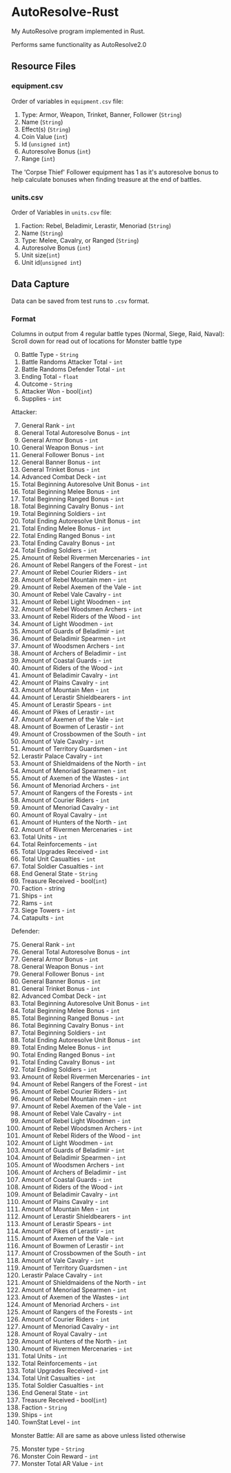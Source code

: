 # AutoResolve-Rust
My AutoResolve program implemented in Rust.

Performs same functionality as AutoResolve2.0

## Resource Files

### equipment.csv

Order of variables in `equipment.csv` file:
1. Type: Armor, Weapon, Trinket, Banner, Follower (`String`)
2. Name (`String`)
3. Effect(s) (`String`)
4. Coin Value (`int`)
5. Id (`unsigned int`)
6. Autoresolve Bonus (`int`)
7. Range (`int`)

The 'Corpse Thief' Follower equipment has 1 as it's autoresolve bonus to help calculate bonuses when finding treasure at the end of battles.

### units.csv

Order of Variables in `units.csv` file:
1. Faction: Rebel, Beladimir, Lerastir, Menoriad (`String`)
2. Name (`String`)
3. Type: Melee, Cavalry, or Ranged (`String`)
4. Autoresolve Bonus (`int`)
5. Unit size(`int`)
6. Unit id(`unsigned int`)

## Data Capture

Data can be saved from test runs to `.csv` format.

### Format

Columns in output from 4 regular battle types (Normal, Siege, Raid, Naval):
Scroll down for read out of locations for Monster battle type

0. Battle Type - `String`
1. Battle Randoms Attacker Total - `int`
2. Battle Randoms Defender Total - `int`
3. Ending Total - `float`
4. Outcome - `String`
5. Attacker Won - bool(`int`)
6. Supplies - `int`

Attacker:

7. General Rank - `int`
8. General Total Autoresolve Bonus - `int`
9. General Armor Bonus - `int`
10. General Weapon Bonus - `int`
11. General Follower Bonus - `int`
12. General Banner Bonus - `int`
13. General Trinket Bonus - `int`
14. Advanced Combat Deck - `int`
15. Total Beginning Autoresolve Unit Bonus - `int`
16. Total Beginning Melee Bonus - `int`
17. Total Beginning Ranged Bonus - `int`
18. Total Beginning Cavalry Bonus - `int`
19. Total Beginning Soldiers - `int`
20. Total Ending Autoresolve Unit Bonus - `int`
21. Total Ending Melee Bonus - `int`
22. Total Ending Ranged Bonus - `int`
23. Total Ending Cavalry Bonus - `int`
24. Total Ending Soldiers - `int`
25. Amount of Rebel Rivermen Mercenaries - `int`
26. Amount of Rebel Rangers of the Forest - `int`
27. Amount of Rebel Courier Riders - `int`
28. Amount of Rebel Mountain men - `int`
29. Amount of Rebel Axemen of the Vale - `int`
30. Amount of Rebel Vale Cavalry - `int`
31. Amount of Rebel Light Woodmen - `int`
32. Amount of Rebel Woodsmen Archers - `int`
33. Amount of Rebel Riders of the Wood - `int`
34. Amount of Light Woodmen - `int`
35. Amount of Guards of Beladimir - `int`
36. Amount of Beladimir Spearmen - `int`
37. Amount of Woodsmen Archers - `int`
38. Amount of Archers of Beladimir - `int`
39. Amount of Coastal Guards - `int`
40. Amount of Riders of the Wood - `int`
41. Amount of Beladimir Cavalry - `int`
42. Amount of Plains Cavalry - `int`
43. Amount of Mountain Men - `int`
44. Amount of Lerastir Shieldbearers - `int`
45. Amount of Lerastir Spears - `int`
46. Amount of Pikes of Lerastir - `int`
47. Amount of Axemen of the Vale - `int`
48. Amount of Bowmen of Lerastir - `int`
49. Amount of Crossbowmen of the South - `int`
50. Amount of Vale Cavalry - `int`
51. Amount of Territory Guardsmen - `int`
52. Lerastir Palace Cavalry - `int`
53. Amount of Shieldmaidens of the North - `int`
54. Amount of Menoriad Spearmen - `int`
55. Amout of Axemen of the Wastes - `int`
56. Amount of Menoriad Archers - `int`
57. Amount of Rangers of the Forests - `int`
58. Amount of Courier Riders - `int`
59. Amount of Menoriad Cavalry - `int`
60. Amount of Royal Cavalry - `int`
61. Amount of Hunters of the North - `int`
62. Amount of Rivermen Mercenaries - `int`
63. Total Units - `int`
64. Total Reinforcements - `int`
65. Total Upgrades Received - `int`
66. Total Unit Casualties - `int`
67. Total Soldier Casualties - `int`
68. End General State - `String`
69. Treasure Received - bool(`int`)
70. Faction - string
71. Ships - `int`
72. Rams - `int`
73. Siege Towers - `int`
74. Catapults - `int`

Defender:

75. General Rank - `int`
76. General Total Autoresolve Bonus - `int`
77. General Armor Bonus - `int`
78. General Weapon Bonus - `int`
79. General Follower Bonus - `int`
80. General Banner Bonus - `int`
81. General Trinket Bonus - `int`
82. Advanced Combat Deck - `int`
83. Total Beginning Autoresolve Unit Bonus - `int`
84. Total Beginning Melee Bonus - `int`
85. Total Beginning Ranged Bonus - `int`
86. Total Beginning Cavalry Bonus - `int`
87. Total Beginning Soldiers - `int`
88. Total Ending Autoresolve Unit Bonus - `int`
89. Total Ending Melee Bonus - `int`
90. Total Ending Ranged Bonus - `int`
91. Total Ending Cavalry Bonus - `int`
92. Total Ending Soldiers - `int`
93. Amount of Rebel Rivermen Mercenaries - `int`
94. Amount of Rebel Rangers of the Forest - `int`
95. Amount of Rebel Courier Riders - `int`
96. Amount of Rebel Mountain men - `int`
97. Amount of Rebel Axemen of the Vale - `int`
98. Amount of Rebel Vale Cavalry - `int`
99. Amount of Rebel Light Woodmen - `int`
100. Amount of Rebel Woodsmen Archers - `int`
101. Amount of Rebel Riders of the Wood - `int`
102. Amount of Light Woodmen - `int`
103. Amount of Guards of Beladimir - `int`
104. Amount of Beladimir Spearmen - `int`
105. Amount of Woodsmen Archers - `int`
106. Amount of Archers of Beladimir - `int`
107. Amount of Coastal Guards - `int`
108. Amount of Riders of the Wood - `int`
109. Amount of Beladimir Cavalry - `int`
110. Amount of Plains Cavalry - `int`
111. Amount of Mountain Men - `int`
112. Amount of Lerastir Shieldbearers - `int`
113. Amount of Lerastir Spears - `int`
114. Amount of Pikes of Lerastir - `int`
115. Amount of Axemen of the Vale - `int`
116. Amount of Bowmen of Lerastir - `int`
117. Amount of Crossbowmen of the South - `int`
118. Amount of Vale Cavalry - `int`
119. Amount of Territory Guardsmen - `int`
120. Lerastir Palace Cavalry - `int`
121. Amount of Shieldmaidens of the North - `int`
122. Amount of Menoriad Spearmen - `int`
123. Amout of Axemen of the Wastes - `int`
124. Amount of Menoriad Archers - `int`
125. Amount of Rangers of the Forests - `int`
126. Amount of Courier Riders - `int`
127. Amount of Menoriad Cavalry - `int`
128. Amount of Royal Cavalry - `int`
129. Amount of Hunters of the North - `int`
130. Amount of Rivermen Mercenaries - `int`
131. Total Units - `int`
132. Total Reinforcements - `int`
133. Total Upgrades Received - `int`
134. Total Unit Casualties - `int`
135. Total Soldier Casualties - `int`
136. End General State - `int`
137. Treasure Received - bool(`int`)
138. Faction - `String`
139. Ships - `int`
140. TownStat Level - `int`


Monster Battle:
All are same as above unless listed otherwise

75.	Monster type - `String`
76.	Monster Coin Reward - `int`
77.	Monster Total AR Value - `int`
